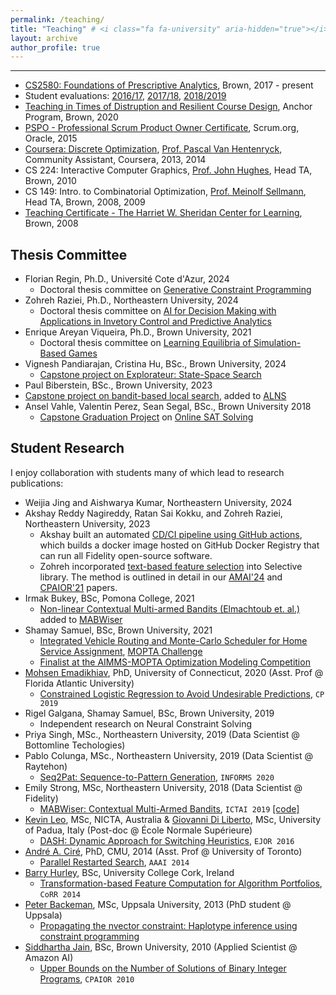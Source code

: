 ```yaml
---
permalink: /teaching/
title: "Teaching" # <i class="fa fa-university" aria-hidden="true"></i> 
layout: archive
author_profile: true
---
```


---

- [CS2580: Foundations of Prescriptive Analytics](https://cs.brown.edu/courses/csci2951-o/), Brown, 2017 - present
- Student evaluations: [2016/17](https://cs.brown.edu/courses/csci2951-o/2017_spring/2017_spring_evaluations.pdf), [2017/18](https://cs.brown.edu/courses/csci2951-o/2017_fall/2017_fall_evaluations.pdf), [2018/2019](https://thecriticalreview.org/search/CSCI/2951O)
- [Teaching in Times of Distruption and Resilient Course Design](https://www.brown.edu/sheridan/programs-services/institutes-retreats/anchor), Anchor Program, Brown, 2020
- [PSPO - Professional Scrum Product Owner Certificate](https://www.scrum.org/professional-scrum-product-owner-i-certification), Scrum.org, Oracle, 2015
- [Coursera: Discrete Optimization](https://www.coursera.org/learn/discrete-optimization), [Prof. Pascal Van Hentenryck](https://sites.gatech.edu/pascal-van-hentenryck/), Community Assistant, Coursera, 2013, 2014
- CS 224: Interactive Computer Graphics, [Prof. John Hughes](http://cs.brown.edu/people/jhughes/), Head TA, Brown, 2010
- CS 149: Intro. to Combinatorial Optimization, [Prof. Meinolf Sellmann](https://en.wikipedia.org/wiki/Meinolf_Sellmann), Head TA, Brown, 2008, 2009
- [Teaching Certificate - The Harriet W. Sheridan Center for Learning](https://www.brown.edu/about/administration/sheridan-center/), Brown, 2008

## Thesis Committee
* Florian Regin, Ph.D., Université Cote d'Azur, 2024
  * Doctoral thesis committee on [Generative Constraint Programming]()
* Zohreh Raziei, Ph.D., Northeastern University, 2024
  * Doctoral thesis committee on [AI for Decision Making with Applications in Invetory Control and Predictive Analytics](https://repository.library.northeastern.edu/files/neu:ms35wj46m)
* Enrique Areyan Viqueira, Ph.D., Brown University, 2021
  * Doctoral thesis committee on [Learning Equilibria of Simulation-Based Games](https://cs.brown.edu/media/filer_public/56/40/56408eea-0a13-499d-816c-f756ed3633b8/areyanviqueiraenrique.pdf)
 * Vignesh Pandiarajan, Cristina Hu, BSc., Brown University, 2024
   * [Capstone project on Explorateur: State-Space Search](https://cs.brown.edu/media/filer_public/81/fe/81fec96a-c739-461c-ac99-b1e447271d11/hucristina_pandiarajanvignesh_capstone_abstract.pdf)
 * Paul Biberstein, BSc., Brown University, 2023
  * [Capstone project on bandit-based local search](https://cs.brown.edu/media/filer_public/ba/c5/bac53530-7432-4d04-870f-701e7b7dcdb0/bibersteinpaul.pdf), added to [ALNS](https://alns.readthedocs.io/en/latest/examples/alns_features.html#More-advanced-bandit-algorithms)
* Ansel Vahle, Valentin Perez, Sean Segal, BSc., Brown University 2018 
  * [Capstone Graduation Project](https://cs.brown.edu/media/filer_public/ab/07/ab078691-8c27-4d68-b2b0-b2fa39c3b48a/vahleansel.pdf) on [Online SAT Solving](https://github.com/skadio/cs2951o-capstone)
    
## Student Research

I enjoy collaboration with students many of which lead to research publications:
* Weijia Jing and Aishwarya Kumar, Northeastern University, 2024
* Akshay Reddy Nagireddy, Ratan Sai Kokku, and Zohreh Raziei, Northeastern University, 2023
  * Akshay built an automated [CD/CI pipeline using GitHub actions](https://github.com/skadio/atlas_docker), which builds a docker image hosted on GitHub Docker Registry that can run all Fidelity open-source software.
  * Zohreh incorporated [text-based feature selection](https://github.com/fidelity/selective?tab=readme-ov-file#text-based-selection) into Selective library. The method is outlined in detail in our [AMAI'24](https://link.springer.com/epdf/10.1007/s10472-024-09941-x?sharing_token=9XBJ6cdglsdji19gFwuqQve4RwlQNchNByi7wbcMAY4VwIBKydj3Ja9OBjALNpg8nuO300abjlrHmZQFBVUqar-uYhBML28cmbovFgiHRRvd7TM2QAA_Hwd5J3U2MmKx0ugXwF6yz2hW75_88JpLmXSDJSuyCEwqZqtOcB7BhJU%3D) and [CPAIOR'21](https://link.springer.com/chapter/10.1007/978-3-030-78230-6_27) papers. 
* Irmak Bukey, BSc, Pomona College, 2021 
  * [Non-linear Contextual Multi-armed Bandits (Elmachtoub et. al.)](https://arxiv.org/abs/1706.04687) added to [MABWiser](https://github.com/fidelity/mabwiser)
* Shamay Samuel, BSc, Brown University, 2021
  * [Integrated Vehicle Routing and Monte-Carlo Scheduler for Home Service Assignment](https://arxiv.org/abs/2106.16176), [MOPTA Challenge](https://coral.ise.lehigh.edu/~mopta/)
  * [Finalist at the AIMMS-MOPTA Optimization Modeling Competition](http://cs.brown.edu/news/2021/08/11/brown-cs-team-takes-third-place-thirteenth-modeling-and-optimization-competition/)
* [Mohsen Emadikhiav](https://business.fau.edu/faculty-research/new-faculty-fall-2020/mohsen-emadikhiav/index.php), PhD, University of Connecticut, 2020 (Asst. Prof @ Florida Atlantic University)
  * [Constrained Logistic Regression to Avoid Undesirable Predictions](https://cp2019.a4cp.org/accepted_abstracts.html), `CP 2019`
* Rigel Galgana, Shamay Samuel, BSc, Brown University, 2019
  * Independent research on Neural Constraint Solving
* Priya Singh, MSc., Northeastern University, 2019 (Data Scientist @ Bottomline Techologies)
* Pablo Colunga, MSc., Northeastern University, 2019 (Data Scientist @ Raytehon)
  * [Seq2Pat: Sequence-to-Pattern Generation](https://github.com/fidelity/seq2pat), `INFORMS 2020`
* Emily Strong, MSc, Northeastern University, 2018 (Data Scientist @ Fidelity)
  * [MABWiser: Contextual Multi-Armed Bandits](https://ieeexplore.ieee.org/document/8995418), `ICTAI 2019` [[code]](https://github.com/fmr-llc/mabwiser)
* [Kevin Leo](https://scholar.google.com/citations?user=LA15o4gAAAAJ&hl=en), MSc, NICTA, Australia & [Giovanni Di Liberto](https://diliberg.net/), MSc, University of Padua, Italy (Post-doc @ École Normale Supérieure)
  * [DASH: Dynamic Approach for Switching Heuristics](http://link.springer.com/article/10.1007%2Fs10601-015-9211-0), `EJOR 2016` 
* [André A. Ciré](https://www.rotman.utoronto.ca/FacultyAndResearch/Faculty/FacultyBios/Cire.aspx), PhD, CMU, 2014 (Asst. Prof @ University of Toronto)
  * [Parallel Restarted Search](https://www.aaai.org/ocs/index.php/AAAI/AAAI14/paper/viewFile/8597/8509), `AAAI 2014`
* [Barry Hurley](https://scholar.google.com/citations?user=pb2aWU4AAAAJ&hl=en), BSc, University College Cork, Ireland
  * [Transformation-based Feature Computation for Algorithm Portfolios](http://arxiv.org/abs/1401.2474), `CoRR 2014` 
* [Peter Backeman](https://scholar.google.se/citations?hl=sv&user=N6nl4_sAAAAJ&view_op=list_works&sortby=pubdate),
 MSc, Uppsala University, 2013 (PhD student @ Uppsala)
  * [Propagating the nvector constraint: Haplotype inference using constraint programming](http://uu.diva-portal.org/smash/get/diva2:669008/FULLTEXT01.pdf) 
* [Siddhartha Jain](https://scholar.google.com/citations?user=mBJIa8cAAAAJ&hl=en), BSc, Brown University, 2010 (Applied Scientist @ Amazon AI)
  * [Upper Bounds on the Number of Solutions of Binary Integer Programs](http://www.springerlink.com/content/l23l736k681t8800/), `CPAIOR 2010` 
